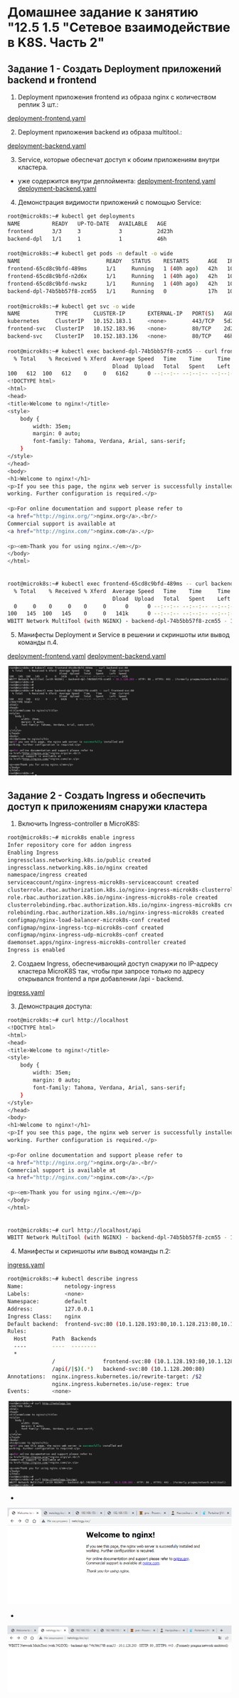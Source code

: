 # Домашнее задание к занятию "12.5  1.5 "Сетевое взаимодействие в K8S. Часть 2"

## Задание 1 - Создать Deployment приложений backend и frontend

1. Deployment приложения frontend из образа nginx с количеством реплик 3 шт.:

[deployment-frontend.yaml](/kubernetes/deployment-frontend.yaml)

2. Deployment приложения backend из образа multitool.:

[deployment-backend.yaml](/kubernetes/deployment-backend.yaml)

3. Service, которые обеспечат доступ к обоим приложениям внутри кластера.

- уже содержится внутри деплоймента:
[deployment-frontend.yaml](/kubernetes/deployment-frontend.yaml)
[deployment-backend.yaml](/kubernetes/deployment-backend.yaml)

4. Демонстрация видимости приложений с помощью Service:

```bash
root@microk8s:~# kubectl get deployments
NAME          READY   UP-TO-DATE   AVAILABLE   AGE
frontend      3/3     3            3           2d23h
backend-dpl   1/1     1            1           46h

root@microk8s:~# kubectl get pods -n default -o wide
NAME                           READY   STATUS    RESTARTS      AGE   IP             NODE       NOMINATED NODE   READINESS GATES
frontend-65cd8c9bfd-489ms      1/1     Running   1 (40h ago)   42h   10.1.128.241   microk8s   <none>           <none>
frontend-65cd8c9bfd-n2d6x      1/1     Running   1 (40h ago)   42h   10.1.128.213   microk8s   <none>           <none>
frontend-65cd8c9bfd-nwskz      1/1     Running   1 (40h ago)   42h   10.1.128.193   microk8s   <none>           <none>
backend-dpl-74b5bb57f8-zcm55   1/1     Running   0             17h   10.1.128.203   microk8s   <none>           <none>

root@microk8s:~# kubectl get svc -o wide
NAME           TYPE        CLUSTER-IP       EXTERNAL-IP   PORT(S)   AGE     SELECTOR
kubernetes     ClusterIP   10.152.183.1     <none>        443/TCP   5d23h   <none>
frontend-svc   ClusterIP   10.152.183.96    <none>        80/TCP    2d23h   app=frontend
backend-svc    ClusterIP   10.152.183.136   <none>        80/TCP    46h     app=backend

root@microk8s:~# kubectl exec backend-dpl-74b5bb57f8-zcm55 -- curl frontend-svc:80
  % Total    % Received % Xferd  Average Speed   Time    Time     Time  Current
                                 Dload  Upload   Total   Spent    Left  Speed
100   612  100   612    0     0   6162      0 --:--:-- --:--:-- --:--:--  597k
<!DOCTYPE html>
<html>
<head>
<title>Welcome to nginx!</title>
<style>
    body {
        width: 35em;
        margin: 0 auto;
        font-family: Tahoma, Verdana, Arial, sans-serif;
    }
</style>
</head>
<body>
<h1>Welcome to nginx!</h1>
<p>If you see this page, the nginx web server is successfully installed and
working. Further configuration is required.</p>

<p>For online documentation and support please refer to
<a href="http://nginx.org/">nginx.org</a>.<br/>
Commercial support is available at
<a href="http://nginx.com/">nginx.com</a>.</p>

<p><em>Thank you for using nginx.</em></p>
</body>
</html>


root@microk8s:~# kubectl exec frontend-65cd8c9bfd-489ms -- curl backend-svc:80
  % Total    % Received % Xferd  Average Speed   Time    Time     Time  Current
                                 Dload  Upload   Total   Spent    Left  Speed
  0     0    0     0    0     0      0      0 --:--:-- --:--:-- --:--:--     0
100   145  100   145    0     0   141k      0 --:--:-- --:--:-- --:--:--  141k
WBITT Network MultiTool (with NGINX) - backend-dpl-74b5bb57f8-zcm55 - 10.1.128.203 - HTTP: 80 , HTTPS: 443 . (Formerly praqma/network-multitool)

```

5. Манифесты Deployment и Service в решении и скриншоты или вывод команды п.4.

[deployment-frontend.yaml](/kubernetes/deployment-frontend.yaml)
[deployment-backend.yaml](/kubernetes/deployment-backend.yaml)

<img src="img/HW 12.5 MicroK8S 5.png"/>

## Задание 2 - Создать Ingress и обеспечить доступ к приложениям снаружи кластера

1. Включить Ingress-controller в MicroK8S:

```bash
root@microk8s:~# microk8s enable ingress
Infer repository core for addon ingress
Enabling Ingress
ingressclass.networking.k8s.io/public created
ingressclass.networking.k8s.io/nginx created
namespace/ingress created
serviceaccount/nginx-ingress-microk8s-serviceaccount created
clusterrole.rbac.authorization.k8s.io/nginx-ingress-microk8s-clusterrole created
role.rbac.authorization.k8s.io/nginx-ingress-microk8s-role created
clusterrolebinding.rbac.authorization.k8s.io/nginx-ingress-microk8s created
rolebinding.rbac.authorization.k8s.io/nginx-ingress-microk8s created
configmap/nginx-load-balancer-microk8s-conf created
configmap/nginx-ingress-tcp-microk8s-conf created
configmap/nginx-ingress-udp-microk8s-conf created
daemonset.apps/nginx-ingress-microk8s-controller created
Ingress is enabled
```

2. Создаем Ingress, обеспечивающий доступ снаружи по IP-адресу кластера MicroK8S так, чтобы при запросе только по адресу открывался frontend а при добавлении /api - backend.

[ingress.yaml](/kubernetes/ingress.yaml)

3. Демонстрация доступа:

```bash
root@microk8s:~# curl http://localhost
<!DOCTYPE html>
<html>
<head>
<title>Welcome to nginx!</title>
<style>
    body {
        width: 35em;
        margin: 0 auto;
        font-family: Tahoma, Verdana, Arial, sans-serif;
    }
</style>
</head>
<body>
<h1>Welcome to nginx!</h1>
<p>If you see this page, the nginx web server is successfully installed and
working. Further configuration is required.</p>

<p>For online documentation and support please refer to
<a href="http://nginx.org/">nginx.org</a>.<br/>
Commercial support is available at
<a href="http://nginx.com/">nginx.com</a>.</p>

<p><em>Thank you for using nginx.</em></p>
</body>
</html>


root@microk8s:~# curl http://localhost/api
WBITT Network MultiTool (with NGINX) - backend-dpl-74b5bb57f8-zcm55 - 10.1.128.203 - HTTP: 80 , HTTPS: 443 . (Formerly praqma/network-multitool)
```

4. Манифесты и скриншоты или вывод команды п.2:

[ingress.yaml](/kubernetes/ingress.yaml)

```bash
root@microk8s:~# kubectl describe ingress
Name:             netology-ingress
Labels:           <none>
Namespace:        default
Address:          127.0.0.1
Ingress Class:    nginx
Default backend:  frontend-svc:80 (10.1.128.193:80,10.1.128.213:80,10.1.128.241:80)
Rules:
  Host        Path  Backends
  ----        ----  --------
  *
              /               frontend-svc:80 (10.1.128.193:80,10.1.128.213:80,10.1.128.241:80)
              /api(/|$)(.*)   backend-svc:80 (10.1.128.200:80)
Annotations:  nginx.ingress.kubernetes.io/rewrite-target: /$2
              nginx.ingress.kubernetes.io/use-regex: true
Events:       <none>
```

<img src="img/HW 12.5 MicroK8S 6.png"/>

- 
 
<img src="img/HW 12.5 MicroK8S front ngnx.png"/>

-

<img src="img/HW 12.5 MicroK8S bknd mtool.png"/>
